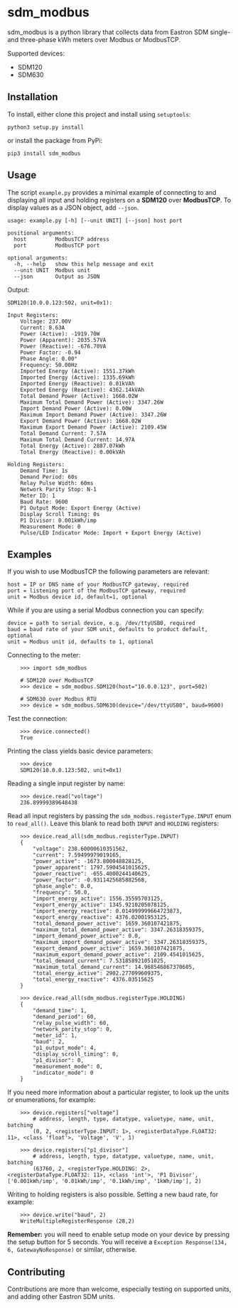 # sdm_modbus

sdm_modbus is a python library that collects data from Eastron SDM single- and three-phase kWh meters over Modbus or ModbusTCP.

Supported devices:
* SDM120
* SDM630

## Installation

To install, either clone this project and install using `setuptools`:

```python3 setup.py install```

or install the package from PyPi:

```pip3 install sdm_modbus```

## Usage

The script `example.py` provides a minimal example of connecting to and displaying all input and holding registers on a **SDM120** over **ModbusTCP**. To display values as a JSON object, add `--json`.

```
usage: example.py [-h] [--unit UNIT] [--json] host port

positional arguments:
  host         ModbusTCP address
  port         ModbusTCP port

optional arguments:
  -h, --help   show this help message and exit
  --unit UNIT  Modbus unit
  --json       Output as JSON
```

Output:

```
SDM120(10.0.0.123:502, unit=0x1):

Input Registers:
    Voltage: 237.00V
    Current: 8.63A
    Power (Active): -1919.70W
    Power (Apparent): 2035.57VA
    Power (Reactive): -676.70VA
    Power Factor: -0.94
    Phase Angle: 0.00°
    Frequency: 50.00Hz
    Imported Energy (Active): 1551.37kWh
    Imported Energy (Active): 1335.69kWh
    Imported Energy (Reactive): 0.01kVAh
    Exported Energy (Reactive): 4362.14kVAh
    Total Demand Power (Active): 1668.02W
    Maximum Total Demand Power (Active): 3347.26W
    Import Demand Power (Active): 0.00W
    Maximum Import Demand Power (Active): 3347.26W
    Export Demand Power (Active): 1668.02W
    Maximum Export Demand Power (Active): 2109.45W
    Total Demand Current: 7.57A
    Maximum Total Demand Current: 14.97A
    Total Energy (Active): 2887.07kWh
    Total Energy (Reactive): 0.00kVAh

Holding Registers:
    Demand Time: 1s
    Demand Period: 60s
    Relay Pulse Width: 60ms
    Network Parity Stop: N-1
    Meter ID: 1
    Baud Rate: 9600
    P1 Output Mode: Export Energy (Active)
    Display Scroll Timing: 0s
    P1 Divisor: 0.001kWh/imp
    Measurement Mode: 0
    Pulse/LED Indicator Mode: Import + Export Energy (Active)
```

## Examples

If you wish to use ModbusTCP the following parameters are relevant:

`host = IP or DNS name of your ModbusTCP gateway, required`  
`port = listening port of the ModbusTCP gateway, required`  
`unit = Modbus device id, default=1, optional`

While if you are using a serial Modbus connection you can specify:

`device = path to serial device, e.g. /dev/ttyUSB0, required`  
`baud = baud rate of your SDM unit, defaults to product default, optional`  
`unit = Modbus unit id, defaults to 1, optional`

Connecting to the meter:

```
    >>> import sdm_modbus

    # SDM120 over ModbusTCP
    >>> device = sdm_modbus.SDM120(host="10.0.0.123", port=502)
    
    # SDM630 over Modbus RTU
    >>> device = sdm_modbus.SDM630(device="/dev/ttyUSB0", baud=9600)
```

Test the connection:

```
    >>> device.connected()
    True
```

Printing the class yields basic device parameters:

```
    >>> device
    SDM120(10.0.0.123:502, unit=0x1)
```

Reading a single input register by name:

```
    >>> device.read("voltage")
    236.89999389648438
```

Read all input registers by passing the `sdm_modbus.registerType.INPUT` enum to `read_all()`. Leave this blank to read both `INPUT` and `HOLDING` registers:

```
    >>> device.read_all(sdm_modbus.registerType.INPUT)
    {
        "voltage": 238.60000610351562,
        "current": 7.59499979019165,
        "power_active": -1673.800048828125,
        "power_apparent": 1797.5904541015625,
        "power_reactive": -655.4000244140625,
        "power_factor": -0.9311425685882568,
        "phase_angle": 0.0,
        "frequency": 50.0,
        "import_energy_active": 1556.35595703125,
        "export_energy_active": 1345.9210205078125,
        "import_energy_reactive": 0.014999999664723873,
        "export_energy_reactive": 4376.02001953125,
        "total_demand_power_active": 1659.360107421875,
        "maximum_total_demand_power_active": 3347.26318359375,
        "import_demand_power_active": 0.0,
        "maximum_import_demand_power_active": 3347.26318359375,
        "export_demand_power_active": 1659.360107421875,
        "maximum_export_demand_power_active": 2109.4541015625,
        "total_demand_current": 7.531858921051025,
        "maximum_total_demand_current": 14.968546867370605,
        "total_energy_active": 2902.277099609375,
        "total_energy_reactive": 4376.03515625
    }

    >>> device.read_all(sdm_modbus.registerType.HOLDING)
    {
        "demand_time": 1,
        "demand_period": 60,
        "relay_pulse_width": 60,
        "network_parity_stop": 0,
        "meter_id": 1,
        "baud": 2,
        "p1_output_mode": 4,
        "display_scroll_timing": 0,
        "p1_divisor": 0,
        "measurement_mode": 0,
        "indicator_mode": 0
    }
```

If you need more information about a particular register, to look up the units or enumerations, for example:

```
    >>> device.registers["voltage"]
        # address, length, type, datatype, valuetype, name, unit, batching
        (0, 2, <registerType.INPUT: 1>, <registerDataType.FLOAT32: 11>, <class 'float'>, 'Voltage', 'V', 1)

    >>> device.registers["p1_divisor"]
        # address, length, type, datatype, valuetype, name, unit, batching
        (63760, 2, <registerType.HOLDING: 2>, <registerDataType.FLOAT32: 11>, <class 'int'>, 'P1 Divisor', ['0.001kWh/imp', '0.01kWh/imp', '0.1kWh/imp', '1kWh/imp'], 2)
```

Writing to holding registers is also possible. Setting a new baud rate, for example:

```
    >>> device.write("baud", 2)
    WriteMultipleRegisterResponse (28,2)
```

**Remember:** you will need to enable setup mode on your device by pressing the setup button for 5 seconds. You will receive a `Exception Response(134, 6, GatewayNoResponse)` or similar, otherwise.

## Contributing

Contributions are more than welcome, especially testing on supported units, and adding other Eastron SDM units.